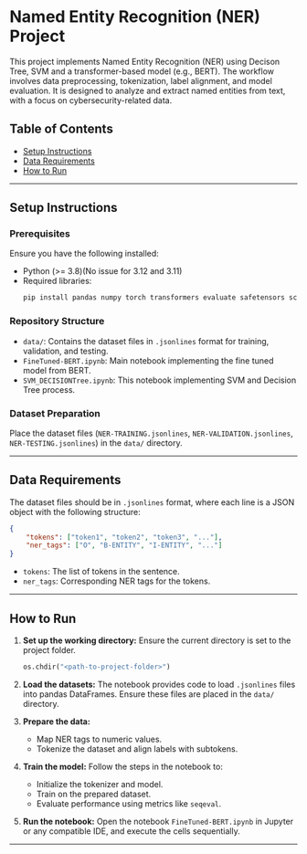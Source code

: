 # Named Entity Recognition (NER) Project

This project implements Named Entity Recognition (NER) using Decison Tree, SVM and a transformer-based model (e.g., BERT). The workflow involves data preprocessing, tokenization, label alignment, and model evaluation. It is designed to analyze and extract named entities from text, with a focus on cybersecurity-related data.

## Table of Contents
- [Setup Instructions](#setup-instructions)
- [Data Requirements](#data-requirements)
- [How to Run](#how-to-run)

---

## Setup Instructions

### Prerequisites
Ensure you have the following installed:
- Python (>= 3.8)(No issue for 3.12 and 3.11)
- Required libraries:
  ```bash
  pip install pandas numpy torch transformers evaluate safetensors scikit-learn
  ```

### Repository Structure
- `data/`: Contains the dataset files in `.jsonlines` format for training, validation, and testing.
- `FineTuned-BERT.ipynb`: Main notebook implementing the fine tuned model from BERT.
- `SVM_DECISIONTree.ipynb`: This notebook implementing SVM and Decision Tree process.

### Dataset Preparation
Place the dataset files (`NER-TRAINING.jsonlines`, `NER-VALIDATION.jsonlines`, `NER-TESTING.jsonlines`) in the `data/` directory.

---

## Data Requirements
The dataset files should be in `.jsonlines` format, where each line is a JSON object with the following structure:
```json
{
    "tokens": ["token1", "token2", "token3", "..."],
    "ner_tags": ["O", "B-ENTITY", "I-ENTITY", "..."]
}
```
- `tokens`: The list of tokens in the sentence.
- `ner_tags`: Corresponding NER tags for the tokens.

---

## How to Run

1. **Set up the working directory:**
   Ensure the current directory is set to the project folder.
   ```python
   os.chdir("<path-to-project-folder>")
   ```

2. **Load the datasets:**
   The notebook provides code to load `.jsonlines` files into pandas DataFrames. Ensure these files are placed in the `data/` directory.

3. **Prepare the data:**
   - Map NER tags to numeric values.
   - Tokenize the dataset and align labels with subtokens.

4. **Train the model:**
   Follow the steps in the notebook to:
   - Initialize the tokenizer and model.
   - Train on the prepared dataset.
   - Evaluate performance using metrics like `seqeval`.

5. **Run the notebook:**
   Open the notebook `FineTuned-BERT.ipynb` in Jupyter or any compatible IDE, and execute the cells sequentially.

---
